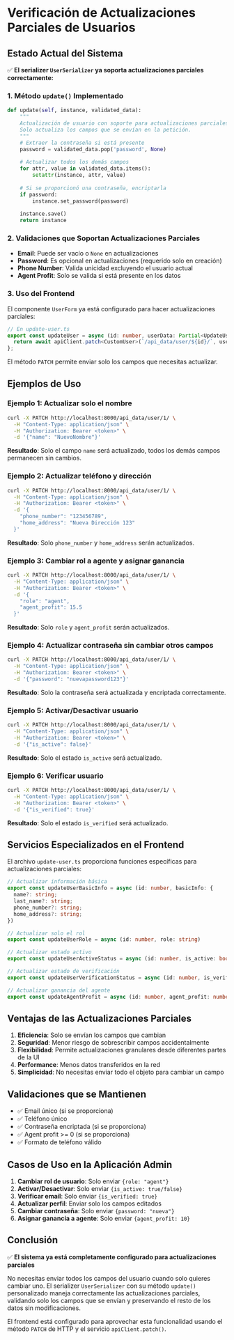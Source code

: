 # Verificación de Actualizaciones Parciales de Usuarios

## Estado Actual del Sistema

✅ **El serializer `UserSerializer` ya soporta actualizaciones parciales correctamente:**

### 1. Método `update()` Implementado

```python
def update(self, instance, validated_data):
    """
    Actualización de usuario con soporte para actualizaciones parciales.
    Solo actualiza los campos que se envían en la petición.
    """
    # Extraer la contraseña si está presente
    password = validated_data.pop('password', None)
    
    # Actualizar todos los demás campos
    for attr, value in validated_data.items():
        setattr(instance, attr, value)
    
    # Si se proporcionó una contraseña, encriptarla
    if password:
        instance.set_password(password)
    
    instance.save()
    return instance
```

### 2. Validaciones que Soportan Actualizaciones Parciales

- **Email**: Puede ser vacío o `None` en actualizaciones
- **Password**: Es opcional en actualizaciones (requerido solo en creación)
- **Phone Number**: Valida unicidad excluyendo el usuario actual
- **Agent Profit**: Solo se valida si está presente en los datos

### 3. Uso del Frontend

El componente `UserForm` ya está configurado para hacer actualizaciones parciales:

```typescript
// En update-user.ts
export const updateUser = async (id: number, userData: Partial<UpdateUserData>): Promise<CustomUser> => {
  return await apiClient.patch<CustomUser>(`/api_data/user/${id}/`, userData);
};
```

El método `PATCH` permite enviar solo los campos que necesitas actualizar.

## Ejemplos de Uso

### Ejemplo 1: Actualizar solo el nombre

```bash
curl -X PATCH http://localhost:8000/api_data/user/1/ \
  -H "Content-Type: application/json" \
  -H "Authorization: Bearer <token>" \
  -d '{"name": "NuevoNombre"}'
```

**Resultado**: Solo el campo `name` será actualizado, todos los demás campos permanecen sin cambios.

### Ejemplo 2: Actualizar teléfono y dirección

```bash
curl -X PATCH http://localhost:8000/api_data/user/1/ \
  -H "Content-Type: application/json" \
  -H "Authorization: Bearer <token>" \
  -d '{
    "phone_number": "123456789",
    "home_address": "Nueva Dirección 123"
  }'
```

**Resultado**: Solo `phone_number` y `home_address` serán actualizados.

### Ejemplo 3: Cambiar rol a agente y asignar ganancia

```bash
curl -X PATCH http://localhost:8000/api_data/user/1/ \
  -H "Content-Type: application/json" \
  -H "Authorization: Bearer <token>" \
  -d '{
    "role": "agent",
    "agent_profit": 15.5
  }'
```

**Resultado**: Solo `role` y `agent_profit` serán actualizados.

### Ejemplo 4: Actualizar contraseña sin cambiar otros campos

```bash
curl -X PATCH http://localhost:8000/api_data/user/1/ \
  -H "Content-Type: application/json" \
  -H "Authorization: Bearer <token>" \
  -d '{"password": "nuevapassword123"}'
```

**Resultado**: Solo la contraseña será actualizada y encriptada correctamente.

### Ejemplo 5: Activar/Desactivar usuario

```bash
curl -X PATCH http://localhost:8000/api_data/user/1/ \
  -H "Content-Type: application/json" \
  -H "Authorization: Bearer <token>" \
  -d '{"is_active": false}'
```

**Resultado**: Solo el estado `is_active` será actualizado.

### Ejemplo 6: Verificar usuario

```bash
curl -X PATCH http://localhost:8000/api_data/user/1/ \
  -H "Content-Type: application/json" \
  -H "Authorization: Bearer <token>" \
  -d '{"is_verified": true}'
```

**Resultado**: Solo el estado `is_verified` será actualizado.

## Servicios Especializados en el Frontend

El archivo `update-user.ts` proporciona funciones específicas para actualizaciones parciales:

```typescript
// Actualizar información básica
export const updateUserBasicInfo = async (id: number, basicInfo: {
  name?: string;
  last_name?: string;
  phone_number?: string;
  home_address?: string;
})

// Actualizar solo el rol
export const updateUserRole = async (id: number, role: string)

// Actualizar estado activo
export const updateUserActiveStatus = async (id: number, is_active: boolean)

// Actualizar estado de verificación
export const updateUserVerificationStatus = async (id: number, is_verified: boolean)

// Actualizar ganancia del agente
export const updateAgentProfit = async (id: number, agent_profit: number)
```

## Ventajas de las Actualizaciones Parciales

1. **Eficiencia**: Solo se envían los campos que cambian
2. **Seguridad**: Menor riesgo de sobrescribir campos accidentalmente
3. **Flexibilidad**: Permite actualizaciones granulares desde diferentes partes de la UI
4. **Performance**: Menos datos transferidos en la red
5. **Simplicidad**: No necesitas enviar todo el objeto para cambiar un campo

## Validaciones que se Mantienen

- ✅ Email único (si se proporciona)
- ✅ Teléfono único
- ✅ Contraseña encriptada (si se proporciona)
- ✅ Agent profit >= 0 (si se proporciona)
- ✅ Formato de teléfono válido

## Casos de Uso en la Aplicación Admin

1. **Cambiar rol de usuario**: Solo enviar `{role: "agent"}`
2. **Activar/Desactivar**: Solo enviar `{is_active: true/false}`
3. **Verificar email**: Solo enviar `{is_verified: true}`
4. **Actualizar perfil**: Enviar solo los campos editados
5. **Cambiar contraseña**: Solo enviar `{password: "nueva"}`
6. **Asignar ganancia a agente**: Solo enviar `{agent_profit: 10}`

## Conclusión

✅ **El sistema ya está completamente configurado para actualizaciones parciales**

No necesitas enviar todos los campos del usuario cuando solo quieres cambiar uno. El serializer `UserSerializer` con su método `update()` personalizado maneja correctamente las actualizaciones parciales, validando solo los campos que se envían y preservando el resto de los datos sin modificaciones.

El frontend está configurado para aprovechar esta funcionalidad usando el método `PATCH` de HTTP y el servicio `apiClient.patch()`.
